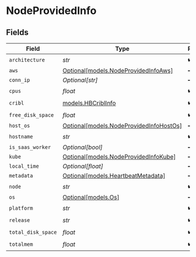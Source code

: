 # NodeProvidedInfo


## Fields

| Field                                                                          | Type                                                                           | Required                                                                       | Description                                                                    |
| ------------------------------------------------------------------------------ | ------------------------------------------------------------------------------ | ------------------------------------------------------------------------------ | ------------------------------------------------------------------------------ |
| `architecture`                                                                 | *str*                                                                          | :heavy_check_mark:                                                             | N/A                                                                            |
| `aws`                                                                          | [Optional[models.NodeProvidedInfoAws]](../models/nodeprovidedinfoaws.md)       | :heavy_minus_sign:                                                             | N/A                                                                            |
| `conn_ip`                                                                      | *Optional[str]*                                                                | :heavy_minus_sign:                                                             | N/A                                                                            |
| `cpus`                                                                         | *float*                                                                        | :heavy_check_mark:                                                             | N/A                                                                            |
| `cribl`                                                                        | [models.HBCriblInfo](../models/hbcriblinfo.md)                                 | :heavy_check_mark:                                                             | N/A                                                                            |
| `free_disk_space`                                                              | *float*                                                                        | :heavy_check_mark:                                                             | N/A                                                                            |
| `host_os`                                                                      | [Optional[models.NodeProvidedInfoHostOs]](../models/nodeprovidedinfohostos.md) | :heavy_minus_sign:                                                             | N/A                                                                            |
| `hostname`                                                                     | *str*                                                                          | :heavy_check_mark:                                                             | N/A                                                                            |
| `is_saas_worker`                                                               | *Optional[bool]*                                                               | :heavy_minus_sign:                                                             | N/A                                                                            |
| `kube`                                                                         | [Optional[models.NodeProvidedInfoKube]](../models/nodeprovidedinfokube.md)     | :heavy_minus_sign:                                                             | N/A                                                                            |
| `local_time`                                                                   | *Optional[float]*                                                              | :heavy_minus_sign:                                                             | N/A                                                                            |
| `metadata`                                                                     | [Optional[models.HeartbeatMetadata]](../models/heartbeatmetadata.md)           | :heavy_minus_sign:                                                             | N/A                                                                            |
| `node`                                                                         | *str*                                                                          | :heavy_check_mark:                                                             | N/A                                                                            |
| `os`                                                                           | [Optional[models.Os]](../models/os.md)                                         | :heavy_minus_sign:                                                             | N/A                                                                            |
| `platform`                                                                     | *str*                                                                          | :heavy_check_mark:                                                             | N/A                                                                            |
| `release`                                                                      | *str*                                                                          | :heavy_check_mark:                                                             | N/A                                                                            |
| `total_disk_space`                                                             | *float*                                                                        | :heavy_check_mark:                                                             | N/A                                                                            |
| `totalmem`                                                                     | *float*                                                                        | :heavy_check_mark:                                                             | N/A                                                                            |